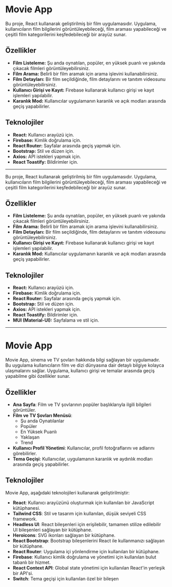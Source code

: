 # Movie App

Bu proje, React kullanarak geliştirilmiş bir film uygulamasıdır. Uygulama, kullanıcıların film bilgilerini görüntüleyebileceği, film araması yapabileceği ve çeşitli film kategorilerini keşfedebileceği bir arayüz sunar.

## Özellikler

- **Film Listeleme:** Şu anda oynatılan, popüler, en yüksek puanlı ve yakında çıkacak filmleri görüntüleyebilirsiniz.
- **Film Arama:** Belirli bir film aramak için arama işlevini kullanabilirsiniz.
- **Film Detayları:** Bir film seçildiğinde, film detaylarını ve tanıtım videosunu görüntüleyebilirsiniz.
- **Kullanıcı Girişi ve Kayıt:** Firebase kullanarak kullanıcı girişi ve kayıt işlemleri yapılabilir.
- **Karanlık Mod:** Kullanıcılar uygulamanın karanlık ve açık modları arasında geçiş yapabilirler.

## Teknolojiler

- **React:** Kullanıcı arayüzü için.
- **Firebase:** Kimlik doğrulama için.
- **React Router:** Sayfalar arasında geçiş yapmak için.
- **Bootstrap:** Stil ve düzen için.
- **Axios:** API istekleri yapmak için.
- **React Toastify:** Bildirimler için.

-------------------------------------------------

Bu proje, React kullanarak geliştirilmiş bir film uygulamasıdır. Uygulama, kullanıcıların film bilgilerini görüntüleyebileceği, film araması yapabileceği ve çeşitli film kategorilerini keşfedebileceği bir arayüz sunar.

## Özellikler

- **Film Listeleme:** Şu anda oynatılan, popüler, en yüksek puanlı ve yakında çıkacak filmleri görüntüleyebilirsiniz.
- **Film Arama:** Belirli bir film aramak için arama işlevini kullanabilirsiniz.
- **Film Detayları:** Bir film seçildiğinde, film detaylarını ve tanıtım videosunu görüntüleyebilirsiniz.
- **Kullanıcı Girişi ve Kayıt:** Firebase kullanarak kullanıcı girişi ve kayıt işlemleri yapılabilir.
- **Karanlık Mod:** Kullanıcılar uygulamanın karanlık ve açık modları arasında geçiş yapabilirler.

## Teknolojiler

- **React:** Kullanıcı arayüzü için.
- **Firebase:** Kimlik doğrulama için.
- **React Router:** Sayfalar arasında geçiş yapmak için.
- **Bootstrap:** Stil ve düzen için.
- **Axios:** API istekleri yapmak için.
- **React Toastify:** Bildirimler için.
- **MUI (Material-UI):** Sayfalama ve stil için.

-------------------------------------------------------------

# Movie App

Movie App, sinema ve TV şovları hakkında bilgi sağlayan bir uygulamadır. Bu uygulama kullanıcıların film ve dizi dünyasına dair detaylı bilgiye kolayca ulaşmalarını sağlar. Uygulama, kullanıcı girişi ve temalar arasında geçiş yapabilme gibi özellikler sunar.

## Özellikler

- **Ana Sayfa**: Film ve TV şovlarının popüler başlıklarıyla ilgili bilgileri görüntüler.
- **Film ve TV Şovları Menüsü**:
  - Şu anda Oynatılanlar
  - Popüler
  - En Yüksek Puanlı
  - Yaklaşan
  - Trend
- **Kullanıcı Profil Yönetimi**: Kullanıcılar, profil fotoğraflarını ve adlarını görebilirler.
- **Tema Geçişi**: Kullanıcılar, uygulamanın karanlık ve aydınlık modları arasında geçiş yapabilirler.

## Teknolojiler

Movie App, aşağıdaki teknolojileri kullanarak geliştirilmiştir:

- **React**: Kullanıcı arayüzünü oluşturmak için kullanılan bir JavaScript kütüphanesi.
- **Tailwind CSS**: Stil ve tasarım için kullanılan, düşük seviyeli CSS framework.
- **Headless UI**: React bileşenleri için erişilebilir, tamamen stilize edilebilir UI bileşenleri sağlayan bir kütüphane.
- **Heroicons**: SVG ikonları sağlayan bir kütüphane.
- **React Bootstrap**: Bootstrap bileşenlerini React ile kullanmanızı sağlayan bir kütüphane.
- **React Router**: Uygulama içi yönlendirme için kullanılan bir kütüphane.
- **Firebase**: Kullanıcı kimlik doğrulama ve yönetimi için kullanılan bulut tabanlı bir hizmet.
- **React Context API**: Global state yönetimi için kullanılan React'in yerleşik bir API'si.
- **Switch**: Tema geçişi için kullanılan özel bir bileşen
